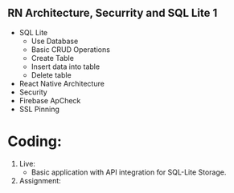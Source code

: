 ## RN Architecture, Securrity and SQL Lite 1

- SQL Lite
  - Use Database
  - Basic CRUD Operations
  - Create Table
  - Insert data into table
  - Delete table
- React Native Architecture
- Security
- Firebase ApCheck
- SSL Pinning

# Coding:

1. Live:
   - Basic application with API integration for SQL-Lite Storage.
2. Assignment:

